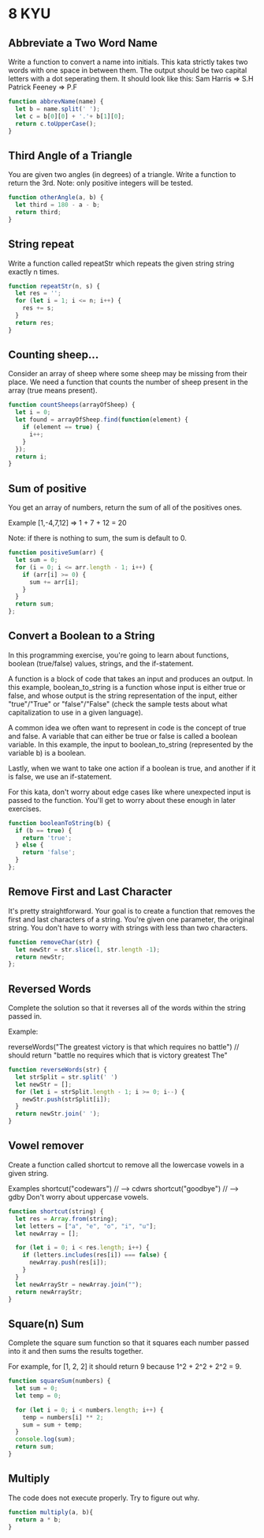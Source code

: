 # 8 KYU

## Abbreviate a Two Word Name

Write a function to convert a name into initials. This kata strictly takes two words with one space in between them.
The output should be two capital letters with a dot seperating them.
It should look like this:
Sam Harris => S.H
Patrick Feeney => P.F

```javascript
function abbrevName(name) {
  let b = name.split(' ');
  let c = b[0][0] + '.'+ b[1][0];
  return c.toUpperCase();
}
```
## Third Angle of a Triangle

You are given two angles (in degrees) of a triangle.
Write a function to return the 3rd.
Note: only positive integers will be tested.

```javascript
function otherAngle(a, b) {
  let third = 180 - a - b;
  return third;
}
```

## String repeat

Write a function called repeatStr which repeats the given string string exactly n times.

```javascript
function repeatStr(n, s) {
  let res = '';
  for (let i = 1; i <= n; i++) {
    res += s;
  }
  return res;
}
```

## Counting sheep...

Consider an array of sheep where some sheep may be missing from their place. We need a function that counts the number of sheep present in the array (true means present).

```javascript
function countSheeps(arrayOfSheep) {
  let i = 0;
  let found = arrayOfSheep.find(function(element) {
    if (element == true) {
      i++;
    }
  });
  return i;
}
```

## Sum of positive

You get an array of numbers, return the sum of all of the positives ones.

Example [1,-4,7,12] => 1 + 7 + 12 = 20

Note: if there is nothing to sum, the sum is default to 0.

```javascript
function positiveSum(arr) {
  let sum = 0;
  for (i = 0; i <= arr.length - 1; i++) {
    if (arr[i] >= 0) {
      sum += arr[i];
    }
  }
  return sum;
};
```

## Convert a Boolean to a String

In this programming exercise, you're going to learn about functions, boolean (true/false) values, strings, and the if-statement.

A function is a block of code that takes an input and produces an output. In this example, boolean_to_string is a function whose input is either true or false, and whose output is the string representation of the input, either "true"/"True" or "false"/"False" (check the sample tests about what capitalization to use in a given language).

A common idea we often want to represent in code is the concept of true and false. A variable that can either be true or false is called a boolean variable. In this example, the input to boolean_to_string (represented by the variable b) is a boolean.

Lastly, when we want to take one action if a boolean is true, and another if it is false, we use an if-statement.

For this kata, don't worry about edge cases like where unexpected input is passed to the function. You'll get to worry about these enough in later exercises.

```javascript
function booleanToString(b) {
  if (b == true) {
    return 'true';
  } else {
    return 'false';
  }
};
```

## Remove First and Last Character

It's pretty straightforward. Your goal is to create a function that removes the first and last characters of a string. You're given one parameter, the original string. You don't have to worry with strings with less than two characters.

```javascript
function removeChar(str) {
  let newStr = str.slice(1, str.length -1);
  return newStr;
};
```

## Reversed Words

Complete the solution so that it reverses all of the words within the string passed in.

Example:

reverseWords("The greatest victory is that which requires no battle")
// should return "battle no requires which that is victory greatest The"

```javascript
function reverseWords(str) {
  let strSplit = str.split(' ')
  let newStr = [];
  for (let i = strSplit.length - 1; i >= 0; i--) {
    newStr.push(strSplit[i]);
  }
  return newStr.join(' ');
}
```

## Vowel remover

Create a function called shortcut to remove all the lowercase vowels in a given string.

Examples
shortcut("codewars") // --> cdwrs
shortcut("goodbye")  // --> gdby
Don't worry about uppercase vowels.

```javascript
function shortcut(string) {
  let res = Array.from(string);
  let letters = ["a", "e", "o", "i", "u"];
  let newArray = [];

  for (let i = 0; i < res.length; i++) {
    if (letters.includes(res[i]) === false) {
      newArray.push(res[i]);
    }
  }
  let newArrayStr = newArray.join("");
  return newArrayStr;
}
```

## Square(n) Sum

Complete the square sum function so that it squares each number passed into it and then sums the results together.

For example, for [1, 2, 2] it should return 9 because 1^2 + 2^2 + 2^2 = 9.

```javascript
function squareSum(numbers) {
  let sum = 0;
  let temp = 0;

  for (let i = 0; i < numbers.length; i++) {
    temp = numbers[i] ** 2;
    sum = sum + temp;
  }
  console.log(sum);
  return sum;
}
```

## Multiply

The code does not execute properly. Try to figure out why.

```javascript
function multiply(a, b){
  return a * b;
}
```